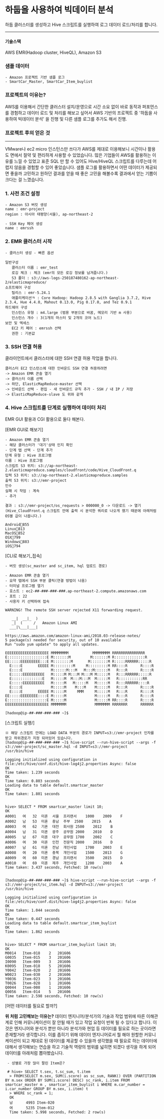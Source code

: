 
# 하둡을 사용하여 빅데이터 분석
   하둡 클러스터를 생성하고 Hive 스크립트를 실행하여 로그 데이터 로드/처리를 합니다.
* * *

#### 기술스택
   AWS EMR(Hadoop cluster, HiveQL), Amazon S3
   
### 샘플 데이터
    - Amazon 프로젝트 기반 샘플 로그
    - SmartCar_Master, SmartCar_Item_buylist
    
### 프로젝트의 이유는?
   AWS를 이용해서 간단한 클러스터 설치/운영으로 시간 소요 없이 바로 동작과 퍼포먼스를 경험하고 데이터 로드 및 처리를 해보고 싶어서 AWS 기반의 프로젝트 중 '하둡을 사용하여 빅데이터 분석' 을 진행 및 다른 샘플 로그를 추가도 해서 진행.
   
### 프로젝트 후의 얻은 것
* * *
   VMware나 ec2 micro 인스턴스만 쓰다가 AWS를 제대로 이용해보니 시간이나 활용도 면에서 절약 및 편리하게 사용할 수 있었습니다. 많은 기업들이 AWS를 활용하는 이유를 느낄 수 있었고 표준 SQL 만 할 수 있어도 Hive/HiveQL 스크립트를 다루는데 어렵지 않음을 경험할 수 있어 좋았습니다. 샘플 로그를 활용하면서 어떤 데이터가 제공되면 좋을까 고민하고 원하던 결과를 얻을 때 좋은 고민을 해볼수록 결과에서 얻는 기쁨이 크다는 걸 느꼈습니다.

### 1. 사전 조건 설정
    - Amazon S3 버킷 생성
    name : emr-project
    region : 아시아 태평양(서울), ap-northeast-2
    
    - SSH Key 페어 생성
    name : emrssh


### 2. EMR 클러스터 시작
    - 클러스터 생성 - 빠른 옵션
    
    일반구성
       클러스터 이름 : emr_test
       로깅 체크 : 체크 (emr의 모든 로깅 정보를 남겨줍니다.)
       S3 폴더 : s3://aws-logs-250187480162-ap-northeast-2/elasticmapreduce/
    소프트웨어 구성
       릴리스 : emr-5.24.1
       애플리케이션ㅋ : Core Hadoop: Hadoop 2.8.5 with Ganglia 3.7.2, Hive 2.3.4, Hue 4.4.0, Mahout 0.13.0, Pig 0.17.0, and Tez 0.9.1
    하드웨어 구성
       인스턴스 유형 : m4.large (범용 부분으로 바꿈, 메모리 기반 m 사용)
       인스턴스 개수 : 3(1개의 마스터 및 2개의 코어 노드)
    보안 및 엑세스
       EC2 키 페어 : emrssh 선택
       권한 : 기본값

### 3. SSH 연결 허용
   클라이언트에서 클러스터에 대한 SSH 연결 허용 작업을 합니다.
   
    클러스터 EC2 인스턴스에 대한 인바운드 SSH 연결 허용하려면
    -> Amazon EMR 콘솔 열기
    -> 클러스터 이름 선택
    -> 하단, ElasticMapReduce-master 선택
    -> 인바운드 선택 - 편집 - 새 인바운드 규칙 추가 - SSH / 내 IP / 저장
    -> ElasticMapReduce-slave 도 위와 같게
    
### 4. Hive 스크립트를 단계로 실행하여 데이터 처리
   EMR GUI 활용과 CGI 활용으로 둘다 해본다.
   
   [EMR GUI로 해보기]
    
    - Amazon EMR 콘솔 열기
    - 해당 클러스터가 '대기'상태 인지 확인
    - 단계 탭 선택 - 단계 추가
    단계 유형 : Hive 프로그램
    이름 : Hive 프로그램
    스크립트 S3 위치: s3://ap-northeast-2.elasticmapreduce.samples/cloudfront/code/Hive_CloudFront.q
    입력 S3 위치: s3://ap-northeast-2.elasticmapreduce.samples
    출력 S3 위치: s3://emr-project
    인수
    실패 시 작업 : 계속
    - 추가
    
    결과 : s3://emr-project/os_requests > 000000_0 -> 다운로드 -> 열기
    (Hive_CloudFront.q 스크립트 안에 출력 시 분석한 쿼리로 나오게 했기 때문에 아래처럼 OS별 값이 나옵니다.)
    
    Android855
    Linux813
    MacOS852
    OSX799
    Windows883
    iOS794
 
   [CLI로 해보기_접속]
   
    - 버킷 생성(sc_master and sc_item, hql 업로드 경로)
   
    - Amazon EMR 콘솔 열기
    - 요약 탭에서 SSH 부분 클릭(연결 방법이 나옴)
    - 터미널 프로그램 열기
    - 호스트 : ec2-##-###-###-###.ap-northeast-2.compute.amazonaws.com
    - 포트 : 22
    - 사용자 키 선택하여 접속
    
    WARNING! The remote SSH server rejected X11 forwarding request.

       __|  __|_  )
       _|  (     /   Amazon Linux AMI
      ___|\___|___|

    https://aws.amazon.com/amazon-linux-ami/2018.03-release-notes/
    5 package(s) needed for security, out of 10 available
    Run "sudo yum update" to apply all updates.
                                                                    
    EEEEEEEEEEEEEEEEEEEE MMMMMMMM           MMMMMMMM RRRRRRRRRRRRRRR    
    E::::::::::::::::::E M:::::::M         M:::::::M R::::::::::::::R   
    EE:::::EEEEEEEEE:::E M::::::::M       M::::::::M R:::::RRRRRR:::::R 
      E::::E       EEEEE M:::::::::M     M:::::::::M RR::::R      R::::R
      E::::E             M::::::M:::M   M:::M::::::M   R:::R      R::::R
      E:::::EEEEEEEEEE   M:::::M M:::M M:::M M:::::M   R:::RRRRRR:::::R 
      E::::::::::::::E   M:::::M  M:::M:::M  M:::::M   R:::::::::::RR   
      E:::::EEEEEEEEEE   M:::::M   M:::::M   M:::::M   R:::RRRRRR::::R  
      E::::E             M:::::M    M:::M    M:::::M   R:::R      R::::R
      E::::E       EEEEE M:::::M     MMM     M:::::M   R:::R      R::::R
    EE:::::EEEEEEEE::::E M:::::M             M:::::M   R:::R      R::::R
    E::::::::::::::::::E M:::::M             M:::::M RR::::R      R::::R
    EEEEEEEEEEEEEEEEEEEE MMMMMMM             MMMMMMM RRRRRRR      RRRRRR
    
    [hadoop@ip-##-###-###-### ~]$ 
    
   [스크립트 실행/]
   
    ※ 해당 스크립트 안에는 LOAD DATA 부분의 경로가 INPUT=s3://emr-project 인자를 받고 하위경로가 지정 되어있어 있습니다.
    [hadoop@ip-##-###-###-### ~]$ hive-script --run-hive-script --args -f s3://emr-project/sc_master.hql -d INPUT=s3://emr-project
    /usr/bin/hive

    Logging initialized using configuration in file:/etc/hive/conf.dist/hive-log4j2.properties Async: false
    OK
    Time taken: 1.239 seconds
    OK
    Time taken: 0.803 seconds
    Loading data to table default.smartcar_master
    OK
    Time taken: 1.801 seconds


    hive> SELECT * FROM smartcar_master limit 10;
    OK
    A0001	여	32	미혼	서울	프리랜서	1000	2009	F
    A0002	남	53	미혼	충남	주부	2500	2015	A
    A0003	여	62	기혼	대전	회사원	2500	2012	B
    A0004	남	31	미혼	광주	공무원	2000	2010	D
    A0005	남	67	미혼	대구	공무원	1700	2002	C
    A0006	여	30	미혼	인천	전문직	2000	2016	D
    A0007	남	61	미혼	전남	개인사업	1700	2003	E
    A0008	여	20	미혼	충북	개인사업	1500	2013	G
    A0009	여	60	미혼	경남	프리랜서	3500	2015	D
    A0010	여	69	미혼	제주	개인사업	1200	2003	A
    Time taken: 3.437 seconds, Fetched: 10 row(s)


    [hadoop@ip-##-###-###-### ~]$ hive-script --run-hive-script --args -f s3://emr-project/sc_item.hql -d INPUT=s3://emr-project
    /usr/bin/hive

    Logging initialized using configuration in file:/etc/hive/conf.dist/hive-log4j2.properties Async: false
    OK
    Time taken: 1.044 seconds
    OK
    Time taken: 0.447 seconds
    Loading data to table default.smartcar_item_buylist
    OK
    Time taken: 1.862 seconds


    hive> SELECT * FROM smartcar_item_buylist limit 10;
    OK
    M0014	Item-018	2	201606
    G0035	Item-015	3	201606
    I0090	Item-009	3	201606
    K0095	Item-018	5	201606
    Y0042	Item-020	2	201606
    W0023	Item-030	2	201606
    Y0036	Item-023	3	201606
    T0026	Item-028	1	201606
    Q0044	Item-008	1	201606
    Q0056	Item-014	5	201606
    Time taken: 2.598 seconds, Fetched: 10 row(s)
    
   [어떤 데이터를 필요로 할까?]
   
   **위 처럼 고민해보는 이유는?** 
   데이터 엔지니어/분석가의 기술과 작업 범위에 따른 이해관계로 인해 커뮤니케이션이 잘 안될 때가 있고 작업 요청이 반복 될 수 있다고 합니다. 이것은 엔지니어와 분석가 뿐만 아니라 분석가와 현업 등 데이터를 필요로 하는 곳이라면 존재할거라 생각합니다.
   이를 좁히기 위해 데이터 엔지니어로서 뭘 해야 원할한 커뮤니케이션이 되고 제대로 된 데이터를 제공할 수 있을까 생각했을 때 필요로 하는 데이터에 대해서 생각해보는 연습을 하고 기술적 역량의 범위를 넓히면 되겠다 생각을 하게 되어 데이터를 아래처럼 뽑아봤습니다.
     
     - 성별로 가장 많이 팔린 Item은?
     
     # hive> SELECT t.sex, t.sc_sum, t.item
      > FROM(SELECT m.sex, SUM(i.score) as sc_sum, RANK() OVER (PARTITION BY m.sex ORDER BY SUM(i.score) DESC) sc_rank, i.item FROM smartcar_master m , smartcar_item_buylist i WHERE m.car_number = i.car_number GROUP BY m.sex, i.item) t
      > WHERE sc_rank = 1;
      OK
      남		 4993 Item-020
      여		 5235 Item-012
      Time taken: 5.998 seconds, Fetched: 2 row(s)
